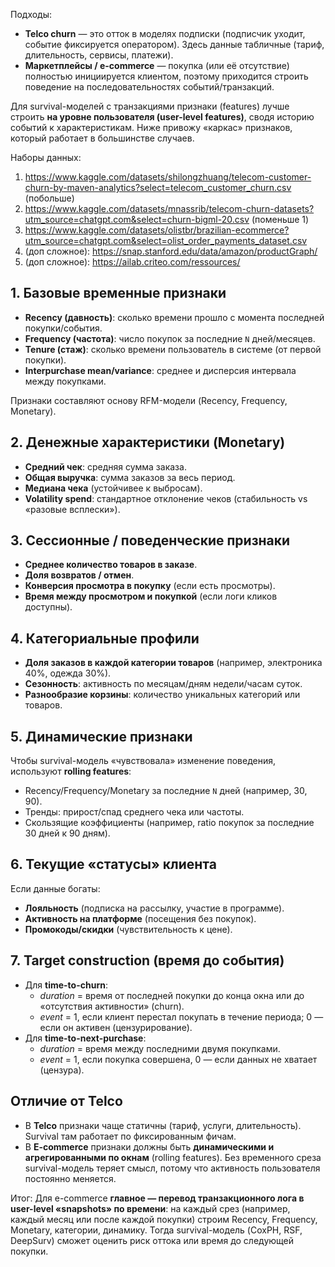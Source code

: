 Подходы:
- **Telco churn** — это отток в моделях подписки (подписчик уходит, событие фиксируется оператором). Здесь данные табличные (тариф, длительность, сервисы, платежи).
- **Маркетплейсы / e-commerce** — покупка (или её отсутствие) полностью инициируется клиентом, поэтому приходится строить поведение на последовательностях событий/транзакций. 

Для survival-моделей с транзакциями признаки (features) лучше строить **на уровне пользователя (user-level features)**, сводя историю событий к характеристикам. Ниже привожу «каркас» признаков, который работает в большинстве случаев.

Наборы данных:
1. https://www.kaggle.com/datasets/shilongzhuang/telecom-customer-churn-by-maven-analytics?select=telecom_customer_churn.csv (побольше)
2. https://www.kaggle.com/datasets/mnassrib/telecom-churn-datasets?utm_source=chatgpt.com&select=churn-bigml-20.csv (поменьше 1)
3. https://www.kaggle.com/datasets/olistbr/brazilian-ecommerce?utm_source=chatgpt.com&select=olist_order_payments_dataset.csv
4. (доп сложное): https://snap.stanford.edu/data/amazon/productGraph/
5. (доп сложное): https://ailab.criteo.com/ressources/

## 1. Базовые временные признаки
- **Recency (давность)**: сколько времени прошло с момента последней покупки/события. 
- **Frequency (частота)**: число покупок за последние `N` дней/месяцев.
- **Tenure (стаж)**: сколько времени пользователь в системе (от первой покупки).
- **Interpurchase mean/variance**: среднее и дисперсия интервала между покупками.

Признаки составляют основу RFM-модели (Recency, Frequency, Monetary).
## 2. Денежные характеристики (Monetary)
- **Средний чек**: средняя сумма заказа.
- **Общая выручка**: сумма заказов за весь период.
- **Медиана чека** (устойчивее к выбросам).
- **Volatility spend**: стандартное отклонение чеков (стабильность vs «разовые всплески»).
    
## 3. Сессионные / поведенческие признаки
- **Среднее количество товаров в заказе**.    
- **Доля возвратов / отмен**.    
- **Конверсия просмотра в покупку** (если есть просмотры). 
- **Время между просмотром и покупкой** (если логи кликов доступны).
## 4. Категориальные профили
- **Доля заказов в каждой категории товаров** (например, электроника 40%, одежда 30%).
- **Сезонность**: активность по месяцам/дням недели/часам суток.
- **Разнообразие корзины**: количество уникальных категорий или товаров.

## 5. Динамические признаки

Чтобы survival-модель «чувствовала» изменение поведения, используют **rolling features**:
- Recency/Frequency/Monetary за последние `N` дней (например, 30, 90).
- Тренды: прирост/спад среднего чека или частоты.
- Скользящие коэффициенты (например, ratio покупок за последние 30 дней к 90 дням).
## 6. Текущие «статусы» клиента

Если данные богаты:
- **Лояльность** (подписка на рассылку, участие в программе). 
- **Активность на платформе** (посещения без покупок).
- **Промокоды/скидки** (чувствительность к цене).
## 7. Target construction (время до события)
- Для **time-to-churn**:
    - _duration_ = время от последней покупки до конца окна или до «отсутствия активности» (churn).
    - _event_ = 1, если клиент перестал покупать в течение периода; 0 — если он активен (цензурирование).
- Для **time-to-next-purchase**:
    - _duration_ = время между последними двумя покупками.
    - _event_ = 1, если покупка совершена, 0 — если данных не хватает (цензура).

## Отличие от Telco
- В **Telco** признаки чаще статичны (тариф, услуги, длительность). Survival там работает по фиксированным фичам.
- В **E-commerce** признаки должны быть **динамическими и агрегированными по окнам** (rolling features). Без временного среза survival-модель теряет смысл, потому что активность пользователя постоянно меняется.

Итог:
Для e-commerce **главное — перевод транзакционного лога в user-level «snapshots» по времени**: на каждый срез (например, каждый месяц или после каждой покупки) строим Recency, Frequency, Monetary, категории, динамику. Тогда survival-модель (CoxPH, RSF, DeepSurv) сможет оценить риск оттока или время до следующей покупки.